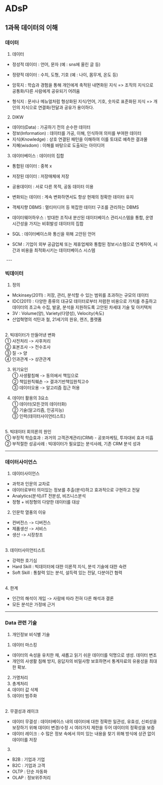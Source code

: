 # ADsP   
   
## 1과목 데이터의 이해  
  
### 데이터  

1. 데이터  
  
- 정성적 데이터 : 언어, 문자 (예 : sns에 올린 글 등)  
- 정량적 데이터 : 수치, 도형, 기호 (예 : 나이, 몸무게, 온도 등)  
  

- 암묵지 : 학습과 경험을 통해 개인에게 축적된 내면화된 지식 => 조직의 지식으로 공통화/다른 사람에게 공유되기 어려움   
- 형식지 : 문서나 메뉴얼처럼 형상화된 지식/언어, 기호, 숫자로 표준화된 지식 => 개인의 지식으로 연결화/전달과 공유가 용이하다.  
  
  
2. DIKW  
- 데이터(Data) : 가공하기 전의 순수한 데이터  
- 정보(Information) : 데이터를 가공, 이해, 인식하여 의미를 부여한 데이터  
- 지식(Knowledge) : 상호 연결된 패턴을 이해하여 이를 토대로 예측한 결과물  
- 지혜(wisdom) :  이해를 바탕으로 도출되는 아이디어  

  
3. 데이터베이스 :  데이터의 집합  
- 통합된 데이터 : 중복 x  
- 저장된 데이터 : 저장매체에 저장  
- 공용데이터 : 서로 다른 목적, 공동 데이터 이용  
- 변화되는 데이터 : 계속 변화하면서도 항상 현재의 정확한 데이터 유지  
  
  
- 객체지향 DBMS : 멀티미디어 등 복잡한 데이터 구조를 관리하는 DBMS  
- 데이터웨어하우스 : 방대한 조직내 분산된 데이터베이스 관리시스템을 통합, 운영 시간성을 가지는 비휘발성 데이터의 집합  
- SQL : 데이터베이스와 통신을 위해 고안된 언어  
- SCM : 기업이 외부 공급업체 또는 제휴업체와 통합된 정보시스템으로 연계하여, 시간과  비용을 최적화시키는 데이터베이스 시스템  
   
​ ---   
  
### 빅데이터
  
1. 정의  
- Mckinsey(2011) : 저장, 관리, 분석할 수 있는 범위를 초과하는 규모의 데이터  
- IDC(2011) : 다양한 종류의 대규모 데이터로부터 저렴한 비용으로 가치를 추출하고 데이터의 초고속 수집, 발굴, 분석을 지원하도록 고안된 차세대 기술 및 아키텍처  
- 3V : Volume(양), Variety(다양성), Velocity(속도)  
- 산업혁명의 석탄과 철, 21세기의 원유, 렌즈, 플랫폼  
  
​  
2. 빅데이터가 만들어낸 변화  
 ① 사전처리 -> 사후처리  
 ② 표본조사 -> 전수조사  
 ③ 질 -> 양  
 ④ 인과관계 -> 상관관계  
  
  
3. 위기요인  
 ① 사생활침해 -> 동의에서 책임으로  
 ② 책임원칙훼손 -> 결과기반책임원칙고수  
 ③ 데이터오용 -> 알고리즘 접근 허용  
  
  
4. 데이터 활용의 3요소  
 ① 데이터(모든것의 데이터화)  
 ② 기술(알고리즘, 인공지능)  
 ③ 인력(데이터사이언티스트)  
  
​  
5. 빅데이터 회의론의 원인  
① 부정적 학습효과 : 과거의 고객관계관리(CRM) - 공포마케팅, 투자대비 효과 미흡  
② 부적절한 성공사례 : 빅데이터가 필요없는 분석사례, 기존 CRM 분석 성과  
    
---  
  
### 데이터사이언스
  
1. 데이터사이언스  
- 과학과 인문의 교차로  
- 데이터로부터 의미있는 정보를 추출(분석)하고 효과적으로 구현하고 전달  
- Analytics(분석)/IT 전분성, 비즈니스분석  
- 정형 + 비정형의 다양한 데이터를 대상  
  
  
2. 인문학 열풍의 이유  
- 컨버전스 -> 디버전스   
- 제품생산 -> 서비스  
- 생산 -> 시장창조  
  
​  
3. 데이터사이언티스트  
- 강력한 호기심  
- Hard Skill : 빅데이터에 대한 이론적 지식, 분석 기술에 대한 숙련  
- Soft Skill : 통찰력 있는 분석, 설득력 있는 전달, 다분야간 협력  
  
​  
4. 한계  
- 인간의 해석이 개입 -> 사람에 따라 전혀 다른 해석과 결론   
- 모든 분석은 가정에 근거  
  
---  
  
### Data 관련 기술  
  
1. 개인정보 비식별 기술

1) 데이터 마스킹   
- 데이터의 속성을 유치한 채, 새롭고 읽기 쉬운 데이터를 익명으로 생성. 데이터 변조  
- 개인의 사생활 침해 방지, 응답자의 비밀사항 보호하면서 통계자료의 유용성을 최대한 확보.   
2) 가명처리  
3) 총계처리   
4) 데이터 값 삭제  
5) 데이터 범주화  
  
​  
2. 무결성과 레이크  
- 데이터 무결성 : 데이터베이스 내의 데이터에 대한 정확한 일관성, 유효성, 신뢰성을 보장하기 위해 데이터 변경/수정 시 여러가지 제한을 두어 데이터의 정확성을 보증  
- 데이터 레이크 : 수 많은 정보 속에서 의미 있는 내용을 찾기 위해 방식에 상관 없이 데이터를 저장  
  
  
3.  
- B2B : 기업과 기업  
- B2C : 기업과 고객  
- OLTP : 단순 자동화    
- OLAP : 정보위주처리  
